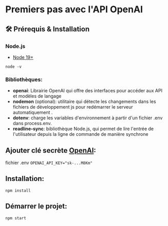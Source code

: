 
# Premiers pas avec l'API OpenAI

## 🛠️ Prérequis & Installation

### Node.js
- [Node 19+](https://nodejs.org/en/download)

`node -v`

### Bibliothèques:
- **openai**: Librairie OpenAI qui offre des interfaces pour accéder aux API et modèles de langage
- **nodemon** (optional): utilitaire qui détecte les changements dans les fichiers de développement js pour redémarrer le serveur automatiquement .
- **dotenv**: charge les variables d'environnement à partir d'un fichier .env dans process.env.
- **readline-sync**: bibliothèque Node.js, qui permet de lire l'entrée de l'utilisateur depuis la ligne de commande de manière synchrone


## Ajouter clé secrète [OpenAI](https://platform.openai.com/api-keys):

fichier .env
`OPENAI_API_KEY="sk-...M8Km"`

## Installation:
`npm install`

## Démarrer le projet:
`npm start`




